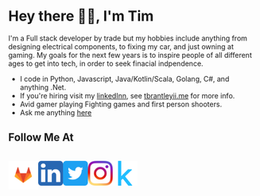 # Hey there 👋🏾, I'm Tim

I'm a Full stack developer by trade but my hobbies include anything from designing electrical components, to fixing my car, and just owning at gaming. My goals for the next few years is to inspire people of all different ages to get into tech, in order to seek finacial indpendence.

- I code in Python, Javascript, Java/Kotlin/Scala, Golang, C#, and anything .Net.
- If you're hiring visit my [linkedInn](https://www.linkedin.com/in/timothy-brantley-ii-22263228/), see [tbrantleyii.me](https://tbrantleyii.me) for more info.
- Avid gamer playing Fighting games and first person shooters.
- Ask me anything [here](https://github.com/theCompanyDream/theCompanyDream/issues)

## Follow Me At

<br />
<a href="https://gitlab.com/theCompanyDream"> 
    <img width="60px" align="left" src="https://raw.githubusercontent.com/theCompanyDream/theCompanyDream/master/imgs/gitlab.png" />
</a>

<a href="https://www.linkedin.com/in/timothy-brantley-ii-22263228/"> 
    <img width="50px" align="left" src="https://raw.githubusercontent.com/theCompanyDream/theCompanyDream/master/imgs/linkedinn.png" />
</a>

<a href="https://twitter.com/thecompanydream"> 
    <img width="50px" align="left" src="https://raw.githubusercontent.com/theCompanyDream/theCompanyDream/master/imgs/twitter2.png" />
</a>

<a href="https://www.instagram.com/oxking8080/"> 
    <img width="50px" align="left" src="https://raw.githubusercontent.com/theCompanyDream/theCompanyDream/master/imgs/instagram.png" />
</a>

<a href="https://www.kaggle.com/companydream">
    <img width="50px" align="left" src="https://raw.githubusercontent.com/theCompanyDream/theCompanyDream/master/imgs/kaggle.svg" />
</a>
